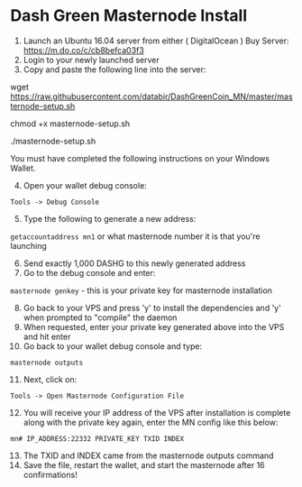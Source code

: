 # Dash Green Masternode Install

1. Launch an Ubuntu 16.04 server from either ( DigitalOcean )
Buy Server: https://m.do.co/c/cb8befca03f3
2. Login to your newly launched server
3. Copy and paste the following line into the server:


wget https://raw.githubusercontent.com/databir/DashGreenCoin_MN/master/masternode-setup.sh

chmod +x masternode-setup.sh

./masternode-setup.sh




You must have completed the following instructions on your Windows Wallet.


4. Open your wallet debug console:

```Tools -> Debug Console```

5. Type the following to generate a new address:

```getaccountaddress mn1``` or what masternode number it is that you're launching

6. Send exactly 1,000 DASHG to this newly generated address
7. Go to the debug console and enter:

```masternode genkey``` - this is your private key for masternode installation

8. Go back to your VPS and press 'y' to install the dependencies and 'y' when prompted to "compile" the daemon
9. When requested, enter your private key generated above into the VPS and hit enter
10. Go back to your wallet debug console and type:

```masternode outputs```

11. Next, click on:

```Tools -> Open Masternode Configuration File```

12. You will receive your IP address of the VPS after installation is complete along with the private key again, enter the MN config like this below:

```mn# IP_ADDRESS:22332 PRIVATE_KEY TXID INDEX```

13. The TXID and INDEX came from the masternode outputs command
14. Save the file, restart the wallet, and start the masternode after 16 confirmations!
